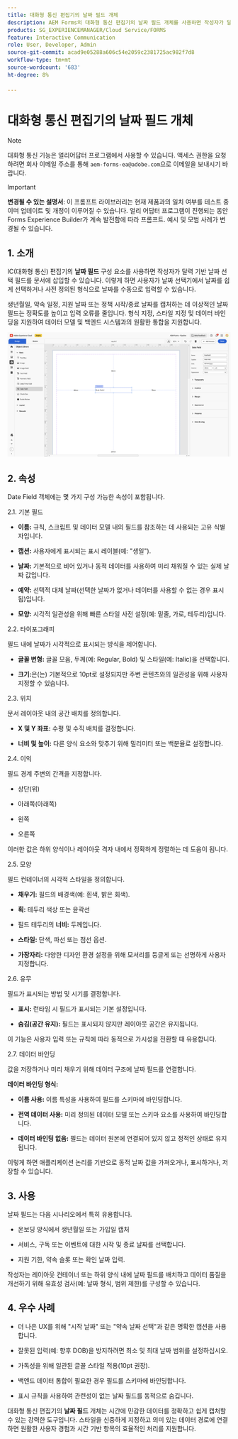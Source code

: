 ```yaml
---
title: 대화형 통신 편집기의 날짜 필드 개체
description: AEM Forms의 대화형 통신 편집기의 날짜 필드 개체를 사용하면 작성자가 달력 기반 날짜 선택 필드를 문서에 삽입할 수 있습니다.
products: SG_EXPERIENCEMANAGER/Cloud Service/FORMS
feature: Interactive Communication
role: User, Developer, Admin
source-git-commit: acad9e05288a606c54e2059c2381725ac982f7d8
workflow-type: tm+mt
source-wordcount: '683'
ht-degree: 8%

---
```



# 대화형 통신 편집기의 날짜 필드 개체

>[!NOTE]
>
> 대화형 통신 기능은 얼리어답터 프로그램에서 사용할 수 있습니다. 액세스 권한을 요청하려면 회사 이메일 주소를 통해 `aem-forms-ea@adobe.com`으로 이메일을 보내시기 바랍니다.

>[!IMPORTANT]
>
> **변경될 수 있는 설명서**: 이 프롬프트 라이브러리는 현재 제품과의 일치 여부를 테스트 중이며 업데이트 및 개정이 이루어질 수 있습니다. 얼리 어답터 프로그램이 진행되는 동안 Forms Experience Builder가 계속 발전함에 따라 프롬프트. 예시 및 모범 사례가 변경될 수 있습니다.

## &#x200B;1. 소개

IC(대화형 통신) 편집기의 **날짜 필드** 구성 요소를 사용하면 작성자가 달력 기반 날짜 선택 필드를 문서에 삽입할 수 있습니다. 이렇게 하면 사용자가 날짜 선택기에서 날짜를 쉽게 선택하거나 사전 정의된 형식으로 날짜를 수동으로 입력할 수 있습니다.

생년월일, 약속 일정, 지원 날짜 또는 정책 시작/종료 날짜를 캡처하는 데 이상적인 날짜 필드는 정확도를 높이고 입력 오류를 줄입니다. 형식 지정, 스타일 지정 및 데이터 바인딩을 지원하여 데이터 모델 및 백엔드 시스템과의 원활한 통합을 지원합니다.

![IC 문서 찾기](/help/forms/interactive-communication/assets/date.png)

## &#x200B;2. 속성

Date Field 객체에는 몇 가지 구성 가능한 속성이 포함됩니다.

2.1. 기본 필드

- **이름:** 규칙, 스크립트 및 데이터 모델 내의 필드를 참조하는 데 사용되는 고유 식별자입니다.

- **캡션:** 사용자에게 표시되는 표시 레이블(예: &quot;생일&quot;).

- **날짜:** 기본적으로 비어 있거나 동적 데이터를 사용하여 미리 채워질 수 있는 실제 날짜 값입니다.

- **예약:** 선택적 대체 날짜(선택한 날짜가 없거나 데이터를 사용할 수 없는 경우 표시됨)입니다.

- **모양:** 시각적 일관성을 위해 빠른 스타일 사전 설정(예: 밑줄, 가로, 테두리)입니다.

2.2. 타이포그래피

필드 내에 날짜가 시각적으로 표시되는 방식을 제어합니다.

- **글꼴 변형:** 글꼴 모음, 두께(예: Regular, Bold) 및 스타일(예: Italic)을 선택합니다.

- **크기:**&#x200B;은(는) 기본적으로 10pt로 설정되지만 주변 콘텐츠와의 일관성을 위해 사용자 지정할 수 있습니다.

2.3. 위치

문서 레이아웃 내의 공간 배치를 정의합니다.

- **X 및 Y 좌표:** 수평 및 수직 배치를 결정합니다.

- **너비 및 높이:** 다른 양식 요소와 맞추기 위해 밀리미터 또는 백분율로 설정합니다.

2.4. 이익

필드 경계 주변의 간격을 지정합니다.

- 상단(위)

- 아래쪽(아래쪽)

- 왼쪽

- 오른쪽

이러한 값은 하위 양식이나 레이아웃 격자 내에서 정확하게 정렬하는 데 도움이 됩니다.

2.5. 모양

필드 컨테이너의 시각적 스타일을 정의합니다.

- **채우기:** 필드의 배경색(예: 흰색, 밝은 회색).

- **획:** 테두리 색상 또는 윤곽선

- 필드 테두리의 **너비:** 두께입니다.

- **스타일:** 단색, 파선 또는 점선 옵션.

- **가장자리:** 다양한 디자인 환경 설정을 위해 모서리를 둥글게 또는 선명하게 사용자 지정합니다.

2.6. 유무

필드가 표시되는 방법 및 시기를 결정합니다.

- **표시:** 런타임 시 필드가 표시되는 기본 설정입니다.

- **숨김(공간 유지):** 필드는 표시되지 않지만 레이아웃 공간은 유지됩니다.

이 기능은 사용자 입력 또는 규칙에 따라 동적으로 가시성을 전환할 때 유용합니다.

2.7. 데이터 바인딩

값을 저장하거나 미리 채우기 위해 데이터 구조에 날짜 필드를 연결합니다.

**데이터 바인딩 형식:**

- **이름 사용:** 이름 특성을 사용하여 필드를 스키마에 바인딩합니다.

- **전역 데이터 사용:** 미리 정의된 데이터 모델 또는 스키마 요소를 사용하여 바인딩합니다.

- **데이터 바인딩 없음:** 필드는 데이터 원본에 연결되어 있지 않고 정적인 상태로 유지됩니다.

이렇게 하면 애플리케이션 논리를 기반으로 동적 날짜 값을 가져오거나, 표시하거나, 저장할 수 있습니다.

## &#x200B;3. 사용

날짜 필드는 다음 시나리오에서 특히 유용합니다.

- 온보딩 양식에서 생년월일 또는 가입일 캡처

- 서비스, 구독 또는 이벤트에 대한 시작 및 종료 날짜를 선택합니다.

- 지원 기한, 약속 슬롯 또는 확인 날짜 입력.

작성자는 레이아웃 컨테이너 또는 하위 양식 내에 날짜 필드를 배치하고 데이터 품질을 개선하기 위해 유효성 검사(예: 날짜 형식, 범위 제한)를 구성할 수 있습니다.

## &#x200B;4. 우수 사례

- 더 나은 UX를 위해 &quot;시작 날짜&quot; 또는 &quot;약속 날짜 선택&quot;과 같은 명확한 캡션을 사용합니다.

- 잘못된 입력(예: 향후 DOB)을 방지하려면 최소 및 최대 날짜 범위를 설정하십시오.

- 가독성을 위해 일관된 글꼴 스타일 적용(10pt 권장).

- 백엔드 데이터 통합이 필요한 경우 필드를 스키마에 바인딩합니다.

- 표시 규칙을 사용하여 관련성이 없는 날짜 필드를 동적으로 숨깁니다.

대화형 통신 편집기의 **날짜 필드** 개체는 시간에 민감한 데이터를 정확하고 쉽게 캡처할 수 있는 강력한 도구입니다. 스타일을 신중하게 지정하고 의미 있는 데이터 경로에 연결하면 원활한 사용자 경험과 시간 기반 항목의 효율적인 처리를 지원합니다.


